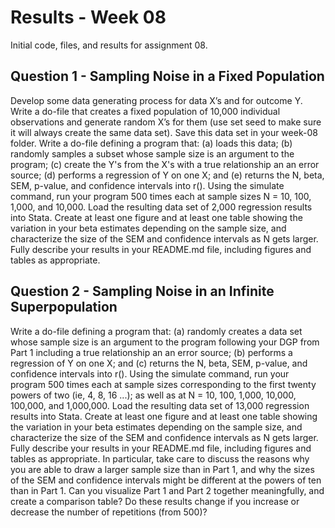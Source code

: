 # Results - Week 08
Initial code, files, and results for assignment 08.

## Question 1 - Sampling Noise in a Fixed Population
Develop some data generating process for data X’s and for outcome Y.
Write a do-file that creates a fixed population of 10,000 individual observations and generate random X’s for them (use set seed to make sure it will always create the same data set). Save this data set in your week-08 folder.
Write a do-file defining a program that: (a) loads this data; (b) randomly samples a subset whose sample size is an argument to the program; (c) create the Y's from the X's with a true relationship an an error source; (d) performs a regression of Y on one X; and (e) returns the N, beta, SEM, p-value, and confidence intervals into r().
Using the simulate command, run your program 500 times each at sample sizes N = 10, 100, 1,000, and 10,000. Load the resulting data set of 2,000 regression results into Stata.
Create at least one figure and at least one table showing the variation in your beta estimates depending on the sample size, and characterize the size of the SEM and confidence intervals as N gets larger.
Fully describe your results in your README.md file, including figures and tables as appropriate.

## Question 2 - Sampling Noise in an Infinite Superpopulation
Write a do-file defining a program that: (a) randomly creates a data set whose sample size is an argument to the program following your DGP from Part 1 including a true relationship an an error source; (b) performs a regression of Y on one X; and (c) returns the N, beta, SEM, p-value, and confidence intervals into r().
Using the simulate command, run your program 500 times each at sample sizes corresponding to the first twenty powers of two (ie, 4, 8, 16 ...); as well as at N = 10, 100, 1,000, 10,000, 100,000, and 1,000,000. Load the resulting data set of 13,000 regression results into Stata.
Create at least one figure and at least one table showing the variation in your beta estimates depending on the sample size, and characterize the size of the SEM and confidence intervals as N gets larger.
Fully describe your results in your README.md file, including figures and tables as appropriate.
In particular, take care to discuss the reasons why you are able to draw a larger sample size than in Part 1, and why the sizes of the SEM and confidence intervals might be different at the powers of ten than in Part 1. Can you visualize Part 1 and Part 2 together meaningfully, and create a comparison table?
Do these results change if you increase or decrease the number of repetitions (from 500)?
